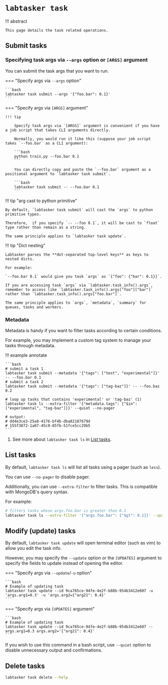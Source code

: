 # `labtasker task`

!!! abstract

    This page details the task related operations.

## Submit tasks

### Specifying task args via `--args` option or `[ARGS]` argument

You can submit the task args that you want to run.

=== "Specify args via `--args` option"

    ```bash
    labtasker task submit --args '{"foo.bar": 0.1}'
    ```

=== "Specify args via `[ARGS]` argument"

    !!! tip

        Specify task args via `[ARGS]` argument is convenient if you have a job script that takes CLI arguments directly.

        Normally, you would run it like this (suppose your job script takes `--foo.bar` as a CLI argument):

        ```bash
        python train.py --foo.bar 0.1
        ```

        You can directly copy and paste the `--foo.bar` argument as a positional argument to `labtasker task submit`.

        ```bash
        labtasker task submit -- --foo.bar 0.1
        ```

!!! tip "arg cast to python primitive"

    By default, `labtasker task submit` will cast the `args` to python primitive types.

    Therefore,  if you specify `-- --foo 0.1`, it will be cast to `float` type rather than remain as a string.

    The same principle applies to `labtasker task update`.

!!! tip "Dict nesting"

    Labtasker parses the **dot-separated top-level keys** as keys to nested dicts.

    For example:

    `--foo.bar 0.1` would give you task `args` as `{"foo": {"bar": 0.1}}`.

    If you are accessing task `args` via `labtasker.task_info().args`,
    remember to access like `labtasker.task_info().args["foo"]["bar"]` rather than `labtasker.task_info().args["foo.bar"]`.

    The same principle applies to `args`, `metadata`, `summary` for queues, tasks and workers.

### Metadata

Metadata is handy if you want to filter tasks according to certain conditions.

For example, you may implement a custom tag system to manage your tasks through metadata.

!!! example annotate

    ```bash
    # submit a task 1
    labtasker task submit --metadata '{"tags": ["test", "experimental"]}' -- --foo.bar 0.1
    # submit a task 2
    labtasker task submit --metadata '{"tags": ["tag-baz"]}' -- --foo.baz 0.2

    # loop up tasks that contains 'experimental' or 'tag-baz' (1)
    labtasker task ls --extra-filter '{"metadata.tags": {"$in": ["experimental", "tag-baz"]}}' --quiet --no-pager

    # output:
    # dd4e3ce3-25a8-4176-bf4b-dba82187679d
    # 155f3872-1a07-45c9-85fb-51fce5cc29b5
    ```

1. See more about `labtasker task ls` in [List tasks](#list-tasks).

## List tasks

By default, `labtasker task ls` will list all tasks using a pager (such as `less`).

You can use `--no-pager` to disable pager.

Additionally, you can use `--extra-filter` to filter tasks. This is compatible with MongoDB's query syntax.

For example:

```bash
# filters tasks whose args.foo.bar is greater than 0.1
labtasker task ls --extra-filter '{"args.foo.bar": {"$gt": 0.1}}' --quiet --no-pager
```

## Modify (update) tasks

By default, `labtasker task update` will open terminal editor (such as vim) to allow you edit the task info.

However, you may specify the `--update` option or the `[UPDATES]` argument to specify the fields to update instead of
opening the editor.

=== "Specify args via `--update`/`-u` option"

    ```bash
    # Example of updating task
    labtasker task update --id 9ca765ce-94fe-4e2f-b88b-954b3412e607 -u 'args.arg1=0.3' -u 'args.arg2={"arg21": 0.4}'
    ```

=== "Specify args via `[UPDATES]` argument"

    ```bash
    # Example of updating task
    labtasker task update --id 9ca765ce-94fe-4e2f-b88b-954b3412e607 -- args.arg1=0.3 args.arg2='{"arg21": 0.4}'
    ```

If you wish to use this command in a bash script, use `--quiet` option to disable unnecessary output and confirmations.

## Delete tasks

```bash
labtasker task delete --help
```
